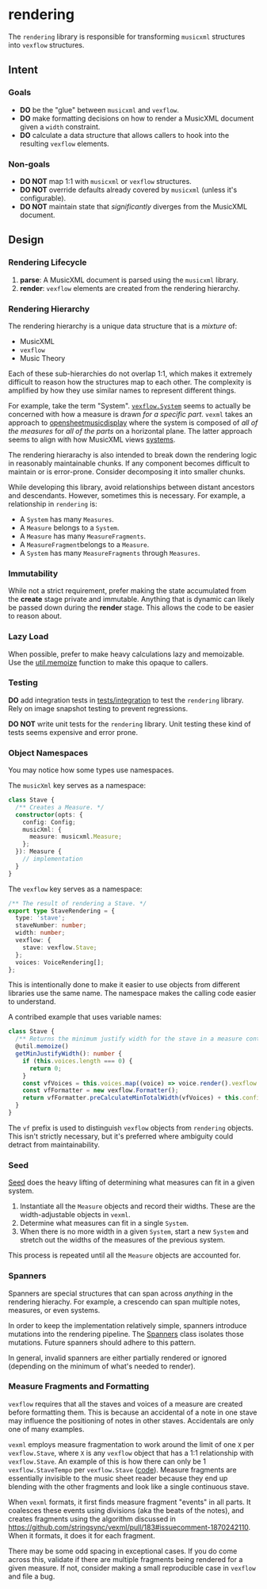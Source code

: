 # rendering

The `rendering` library is responsible for transforming `musicxml` structures into `vexflow` structures.

## Intent

### Goals

- **DO** be the "glue" between `musicxml` and `vexflow`.
- **DO** make formatting decisions on how to render a MusicXML document given a `width` constraint.
- **DO** calculate a data structure that allows callers to hook into the resulting `vexflow` elements.

### Non-goals

- **DO NOT** map 1:1 with `musicxml` or `vexflow` structures.
- **DO NOT** override defaults already covered by `musicxml` (unless it's configurable).
- **DO NOT** maintain state that _significantly_ diverges from the MusicXML document.

## Design

### Rendering Lifecycle

1. **parse**: A MusicXML document is parsed using the `musicxml` library.
2. **render**: `vexflow` elements are created from the rendering hierarchy.

### Rendering Hierarchy

The rendering hierarchy is a unique data structure that is a _mixture_ of:

- MusicXML
- `vexflow`
- Music Theory

Each of these sub-hierarchies do not overlap 1:1, which makes it extremely difficult to reason how the structures map to each other. The complexity is amplified by how they use similar names to represent different things.

For example, take the term "System". [`vexflow.System`](https://github.com/0xfe/vexflow/blob/master/src/system.ts) seems to actually be concerned with how a measure is drawn _for a specific part_. `vexml` takes an approach to [opensheetmusicdisplay](https://github.com/opensheetmusicdisplay/opensheetmusicdisplay/wiki/Music-Sheet-Object-Model) where the system is composed of _all of the measures_ for _all of the parts_ on a horizontal plane. The latter approach seems to align with how MusicXML views [systems](https://www.w3.org/2021/06/musicxml40/musicxml-reference/examples/system-distance-element/).

The rendering hierarachy is also intended to break down the rendering logic in reasonably maintainable chunks. If any component becomes difficult to maintain or is error-prone. Consider decomposing it into smaller chunks.

While developing this library, avoid relationships between distant ancestors and descendants. However, sometimes this is necessary. For example, a relationship in `rendering` is:

- A `System` has many `Measures`.
- A `Measure` belongs to a `System`.
- A `Measure` has many `MeasureFragments`.
- A `MeasureFragment`belongs to a `Measure`.
- A `System` has many `MeasureFragments` through `Measures`.

### Immutability

While not a strict requirement, prefer making the state accumulated from the **create** stage private and immutable. Anything that is dynamic can likely be passed down during the **render** stage. This allows the code to be easier to reason about.

### Lazy Load

When possible, prefer to make heavy calculations lazy and memoizable. Use the [util.memoize](../util/decorators.ts) function to make this opaque to callers.

### Testing

**DO** add integration tests in [tests/integration](../../tests/integration) to test the `rendering` library. Rely on image snapshot testing to prevent regressions.

**DO NOT** write unit tests for the `rendering` library. Unit testing these kind of tests seems expensive and error prone.

### Object Namespaces

You may notice how some types use namespaces.

The `musicXml` key serves as a namespace:

```ts
class Stave {
  /** Creates a Measure. */
  constructor(opts: {
    config: Config;
    musicXml: {
      measure: musicxml.Measure;
    };
  }): Measure {
    // implementation
  }
}
```

The `vexflow` key serves as a namespace:

```ts
/** The result of rendering a Stave. */
export type StaveRendering = {
  type: 'stave';
  staveNumber: number;
  width: number;
  vexflow: {
    stave: vexflow.Stave;
  };
  voices: VoiceRendering[];
};
```

This is intentionally done to make it easier to use objects from different libraries use the same name. The namespace makes the calling code easier to understand.

A contribed example that uses variable names:

```ts
class Stave {
  /** Returns the minimum justify width for the stave in a measure context. */
  @util.memoize()
  getMinJustifyWidth(): number {
    if (this.voices.length === 0) {
      return 0;
    }
    const vfVoices = this.voices.map((voice) => voice.render().vexflow.voice);
    const vfFormatter = new vexflow.Formatter();
    return vfFormatter.preCalculateMinTotalWidth(vfVoices) + this.config.measureSpacingBuffer;
  }
}
```

The `vf` prefix is used to distinguish `vexflow` objects from `rendering` objects. This isn't strictly necessary, but it's preferred where ambiguity could detract from maintainability.

### Seed

[Seed](./seed.ts) does the heavy lifting of determining what measures can fit in a given system.

1. Instantiate all the `Measure` objects and record their widths. These are the width-adjustable objects in `vexml`.
2. Determine what measures can fit in a single `System`.
3. When there is no more width in a given `System`, start a new `System` and stretch out the widths of the measures of the previous system.

This process is repeated until all the `Measure` objects are accounted for.

### Spanners

Spanners are special structures that can span across _anything_ in the rendering hierachy. For example, a crescendo can span multiple notes, measures, or even systems.

In order to keep the implementation relatively simple, spanners introduce mutations into the rendering pipeline. The [Spanners](./spanners.ts) class isolates those mutations. Future spanners should adhere to this pattern.

In general, invalid spanners are either partially rendered or ignored (depending on the minimum of what's needed to render).

### Measure Fragments and Formatting

`vexflow` requires that all the staves and voices of a measure are created before formatting them. This is because an accidental of a note in one stave may influence the positioning of notes in other staves. Accidentals are only one of many examples.

`vexml` employs measure fragmentation to work around the limit of one `X` per `vexflow.Stave`, where `X` is any `vexflow` object that has a 1:1 relationship with `vexflow.Stave`. An example of this is how there can only be 1 `vexflow.StaveTempo` per `vexflow.Stave` ([code](https://github.com/0xfe/vexflow/blob/7e7eb97bf1580a31171302b3bd8165f057b692ba/src/stave.ts#L325)). Measure fragments are essentially invisible to the music sheet reader because they end up blending with the other fragments and look like a single continuous stave.

When `vexml` formats, it first finds measure fragment "events" in all parts. It coalesces these events using divisions (aka the beats of the notes), and creates fragments using the algorithm discussed in https://github.com/stringsync/vexml/pull/183#issuecomment-1870242110. When it formats, it does it for each fragment.

There may be some odd spacing in exceptional cases. If you do come across this, validate if there are multiple fragments being rendered for a given measure. If not, consider making a small reproducible case in `vexflow` and file a bug.
